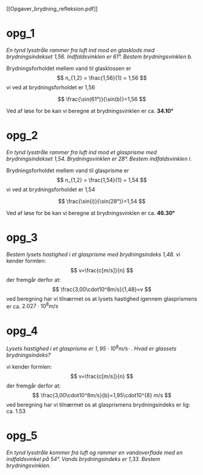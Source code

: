 [[Opgaver_brydning_refleksion.pdf]]

# opg_1
_En tynd lysstråle rammer fra luft ind mod en glasklods med brydningsindekset 1,56. Indfaldsvinklen er 61°. Bestem brydningsvinklen b._

Brydningsforholdet mellem vand til glasklossen er
$$
n_{1,2} = \frac{1,56}{1} = 1,56
$$
vi ved at brydningsforholdet er 1,56

$$
\frac{\sin(61°)}{\sin(b)}=1,56
$$

Ved af løse for be kan vi beregne at brydningsvinklen er ca. **34.10°**

# opg_2
_En tynd lysstråle rammer fra luft ind mod et glasprisme med brydningsindekset 1,54. Brydningsvinklen er 28°. Bestem indfaldsvinklen i._

Brydningsforholdet mellem vand til glasprisme er
$$
n_{1,2} = \frac{1,54}{1} = 1,54
$$
vi ved at brydningsforholdet er 1,54

$$
\frac{\sin(i)}{\sin(28°)}=1,54
$$

Ved af løse for be kan vi beregne at brydningsvinklen er ca. **46.30°**

# opg_3
_Bestem lysets hastighed i et glasprisme med brydningsindeks 1,48._
vi kender formlen:
$$
v=\frac{c[m/s]}{n}
$$
der fremgår derfor at:
$$
\frac{3,00\cdot10^8m/s}{1,48}=v
$$
ved beregning har vi tilnærmet os at lysets hastighed igennem glasprismens er ca. $2.027\cdot10^8 m/s$

# opg_4
_Lysets hastighed i et glasprisme er $1,95\cdot10^{8} m/s$⋅ . Hvad er glassets brydningsindeks?_

vi kender formlen:
$$
v=\frac{c[m/s]}{n}
$$
der fremgår derfor at:
$$
\frac{3,00\cdot10^8m/s}{b}=1,95\cdot10^{8} m/s
$$
ved beregning har vi tilnærmet os at glasprismens brydningsindeks er lig: ca. 1.53

# opg_5
_En tynd lysstråle kommer fra luft og rammer en vandoverflade med en indfaldsvinkel på 54°. Vands brydningsindeks er 1,33. Bestem brydningsvinklen._



